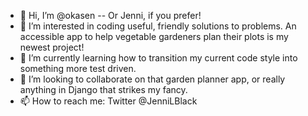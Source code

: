 - 👋 Hi, I’m @okasen -- Or Jenni, if you prefer!
- 👀 I’m interested in coding useful, friendly solutions to problems. An accessible app to help vegetable gardeners plan their plots is my newest project!
- 🌱 I’m currently learning how to transition my current code style into something more test driven.
- 💞️ I’m looking to collaborate on that garden planner app, or really anything in Django that strikes my fancy.
- 📫 How to reach me: Twitter @JenniLBlack

<!---
okasen/okasen is a ✨ special ✨ repository because its `README.md` (this file) appears on your GitHub profile.
You can click the Preview link to take a look at your changes.
--->
